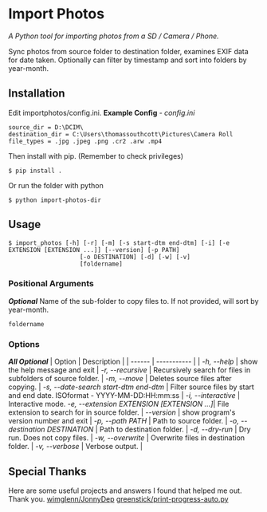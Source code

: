 Import Photos
=============
<i>A Python tool for importing photos from a SD / Camera / Phone. </i>

Sync photos from source folder to destination folder, examines EXIF data for date taken. Optionally can filter by timestamp and sort into folders by year-month.

## Installation
Edit importphotos/config.ini.
<b>Example Config</b> - <i>config.ini</i>

    source_dir = D:\DCIM\
    destination_dir = C:\Users\thomassouthcott\Pictures\Camera Roll
    file_types = .jpg .jpeg .png .cr2 .arw .mp4

Then install with pip. (Remember to check privileges)

    $ pip install .

Or run the folder with python

    $ python import-photos-dir
    
## Usage

    $ import_photos [-h] [-r] [-m] [-s start-dtm end-dtm] [-i] [-e EXTENSION [EXTENSION ...]] [--version] [-p PATH]
                        [-o DESTINATION] [-d] [-w] [-v]
                        [foldername]
### Positional Arguments
<b><i>Optional</i></b>
Name of the sub-folder to copy files to. If not provided, will sort by year-month.

    foldername

### Options
<b><i>All Optional</i></b>
| Option | Description |
| ------ | ----------- |
|  <i>-h, --help</i>          |  show the help message and exit |
  <i>-r, --recursive</i>      | Recursively search for files in subfolders of source folder. |
  <i>-m, --move </i>          | Deletes source files after copying. |
  <i>-s, --date-search start-dtm end-dtm</i> | Filter source files by start and end date. ISOformat - YYYY-MM-DD:HH:mm:ss |
  <i>-i, --interactive</i>    | Interactive mode.
  <i>-e, --extension EXTENSION [EXTENSION ...]</i>| File extension to search for in source folder. |
  <i>--version</i>            | show program's version number and exit |
  <i>-p, --path PATH</i> | Path to source folder. |
  <i>-o, --destination DESTINATION</i> | Path to destination folder. |
  <i>-d, --dry-run</i>        | Dry run. Does not copy files. |
  <i>-w, --overwrite </i>     | Overwrite files in destination folder. |
  <i>-v, --verbose </i>       | Verbose output. |

## Special Thanks
Here are some useful projects and answers I found that helped me out. Thank you.
[wimglenn/JonnyDep](https://github.com/wimglenn/johnnydep)
[greenstick/print-progress-auto.py](https://gist.github.com/greenstick/b23e475d2bfdc3a82e34eaa1f6781ee4)
